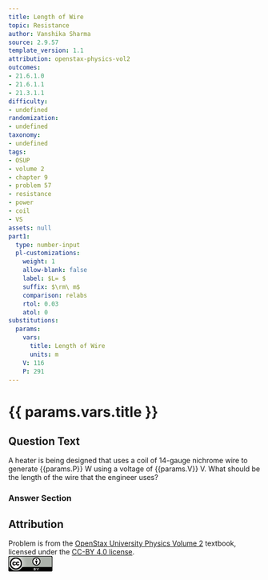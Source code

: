 ```yaml
---
title: Length of Wire
topic: Resistance
author: Vanshika Sharma
source: 2.9.57
template_version: 1.1
attribution: openstax-physics-vol2
outcomes:
- 21.6.1.0
- 21.6.1.1
- 21.3.1.1
difficulty:
- undefined
randomization:
- undefined
taxonomy:
- undefined
tags:
- OSUP
- volume 2
- chapter 9
- problem 57
- resistance
- power
- coil
- VS
assets: null
part1:
  type: number-input
  pl-customizations:
    weight: 1
    allow-blank: false
    label: $L= $
    suffix: $\rm\ m$
    comparison: relabs
    rtol: 0.03
    atol: 0
substitutions:
  params:
    vars:
      title: Length of Wire
      units: m
    V: 116
    P: 291
---
```

# {{ params.vars.title }}
## Question Text

A heater is being designed that uses a coil of 14-gauge nichrome wire to generate {{params.P}} $\textrm{W}$ using a voltage of {{params.V}} $\textrm{V}$.
What should be the length of the wire that the engineer uses?

### Answer Section

## Attribution

Problem is from the [OpenStax University Physics Volume 2](https://openstax.org/details/books/university-physics-volume-2) textbook, licensed under the [CC-BY 4.0 license](https://creativecommons.org/licenses/by/4.0/).<br>![Image representing the Creative Commons 4.0 BY license.](https://raw.githubusercontent.com/firasm/bits/master/by.png)